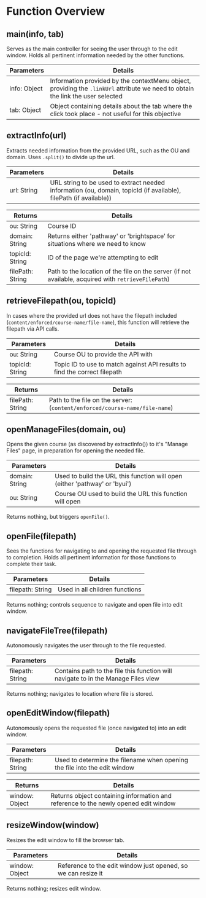 # Function Overview

## main(info, tab)

Serves as the main controller for seeing the user through to the edit window. Holds all pertinent information needed by the other functions.

Parameters | Details 
--|---
info: Object | Information provided by the contextMenu object, providing the ```.linkUrl``` attribute we need to obtain the link the user selected
tab: Object | Object containing details about the tab where the click took place - not useful for this objective


## extractInfo(url)

Extracts needed information from the provided URL, such as the OU and domain. Uses `.split()` to divide up the url.

Parameters | Details 
--|---
url: String | URL string to be used to extract needed information (ou, domain, topicId (if available), filePath (if available))

Returns | Details
--|---
ou: String | Course ID
domain: String | Returns either 'pathway' or 'brightspace' for situations where we need to know
topicId: String | ID of the page we're attempting to edit
filePath: String | Path to the location of the file on the server (if not available, acquired with ```retrieveFilePath```)

## retrieveFilepath(ou, topicId)

In cases where the provided url does not have the filepath included (`content/enforced/course-name/file-name`), this function will retrieve the filepath via API calls.

Parameters | Details 
--|---
ou: String | Course OU to provide the API with
topicId: String | Topic ID to use to match against API results to find the correct filepath

Returns | Details
--|---
filePath: String | Path to the file on the server: (`content/enforced/course-name/file-name`)

## openManageFiles(domain, ou)

Opens the given course (as discovered by extractInfo()) to it's "Manage Files" page, in preparation for opening the needed file.

Parameters | Details 
--|---
domain: String | Used to build the URL this function will open (either 'pathway' or 'byui')
ou: String | Course OU used to build the URL this function will open

Returns nothing, but triggers `openFile()`.

## openFile(filepath)

Sees the functions for navigating to and opening the requested file through to completion. Holds all pertinent information for those functions to complete their task.

Parameters | Details 
--|---
filepath: String | Used in all children functions

Returns nothing; controls sequence to navigate and open file into edit window.

## navigateFileTree(filepath)

Autonomously navigates the user through to the file requested.

Parameters | Details 
--|---
filepath: String | Contains path to the file this function will navigate to in the Manage Files view

Returns nothing; navigates to location where file is stored.

## openEditWindow(filepath)

Autonomously opens the requested file (once navigated to) into an edit window.

Parameters | Details 
--|---
filepath: String | Used to determine the filename when opening the file into the edit window

Returns | Details
--|---
window: Object | Returns object containing information and reference to the newly opened edit window

## resizeWindow(window)

Resizes the edit window to fill the browser tab.

Parameters | Details 
--|---
window: Object | Reference to the edit window just opened, so we can resize it

Returns nothing; resizes edit window.

